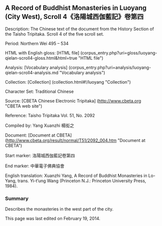 ## A Record of Buddhist Monasteries in Luoyang (City West), Scroll 4《洛陽城西伽藍記》卷第四

Description: The Chinese text of the document from the History Section of the Taisho Tripitaka. Scroll 4 of the five scroll set.

Period: Northern Wei 495 – 534

HTML with English gloss: [HTML file] (corpus_entry.php?uri=gloss/luoyang-qielan-scroll4-gloss.html&html=true "HTML file")

Analysis: [Vocabulary analysis] (corpus_entry.php?uri=analysis/luoyang-qielan-scroll4-analysis.md "Vocabulary analysis")

Collection: [Collection] (collection.html#!/luoyang "Collection")

Character Set: Traditional Chinese

Source: [CBETA Chinese Electronic Tripitaka] (http://www.cbeta.org "CBETA web site")

Reference: Taisho Tripitaka Vol. 51, No. 2092

Compiled by: Yang Xuanzhi 楊衒之

Document: [Document at CBETA] (http://www.cbeta.org/result/normal/T51/2092_004.htm "Document at CBETA")

Start marker: 洛陽城西伽藍記卷第四

End marker: 中華電子佛典協會

English translation: Xuanzhi Yang, A Record of Buddhist Monasteries in Lo-Yang, trans. Yi-t’ung Wang (Princeton N.J.: Princeton University Press, 1984).

### Summary
Describes the monasteries in the west part of the city.

This page was last edited on February 19, 2014.

